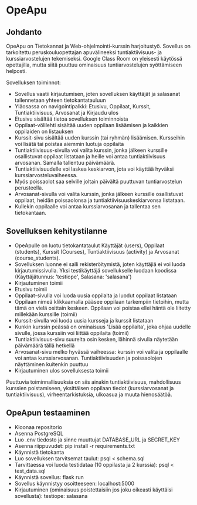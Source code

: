 # OpeApu
## Johdanto
OpeApu on Tietokannat ja Web-ohjelmointi-kurssin harjoitustyö. Sovellus on tarkoitettu peruskouluopettajan
apuvälineeksi tuntiaktiivisuus- ja kurssiarvostelujen tekemiseksi. Google Class Room on yleisesti käytössä
opettajilla, mutta siitä puuttuu ominaisuus tuntiarvostelujen syöttämiseen helposti.

Sovelluksen toiminnot:
* Sovellus vaatii kirjautumisen, joten sovelluksen käyttäjät ja salasanat tallennetaan yhteen tietokantatauluun
* Yläosassa on navigointipalkki: Etusivu, Oppilaat, Kurssit, Tuntiaktiivisuus, Arvosanat ja Kirjaudu ulos
* Etusivu sisältää tietoa sovelluksen toiminnoista
* Oppilaat-völilehti sisältää uuden oppilaan lisäämisen ja kaikkien oppilaiden on listauksen
* Kurssit-sivu sisältää uuden kurssin (tai ryhmän) lisäämisen. Kursseihin voi lisätä tai poistaa aiemmin luotuja oppilaita
* Tuntiaktiivisuus-sivulla voi valita kurssin, jonka jälkeen kurssille osallistuvat oppilaat listataan ja heille voi antaa tuntiaktiivisuus arvosanan. Samalla tallentuu päivämäärä.
* Tuntiaktiivisuudelle voi laskea keskiarvon, jota voi käyttää hyväksi kurssiarvosteluvaiheessa.
* Myös poissaolot saa selville joltain päivältä puuttuvan tuntiarvostelun perusteella.
* Arvosanat-sivulla voi valita kurssin, jonka jälkeen kurssille osallistuvat oppilaat, heidän poissaolonsa ja tuntiaktiivisuuskeskiarvonsa listataan.
* Kullekin oppilaalle voi antaa kurssiarvosanan ja tallentaa sen tietokantaan.

## Sovelluksen kehitystilanne
* OpeApulle on luotu tietokantataulut Käyttäjät (users), Oppilaat (students), Kurssit 
(Courses), Tuntiaktiivisuus (activity) ja Arvosanat (course_students).  
* Sovelluksen luonne ei salli rekisteröitymistä, joten käyttäjiä ei voi luoda kirjautumissivulla. Yksi testikäyttäjä
sovellukselle luodaan koodissa (Käyttäjätunnus: 'testiope', Salasana: 'salasana')
* Kirjautuminen toimii
* Etusivu toimii
* Oppilaat-sivulla voi luoda uusia oppilaita ja luodut oppilaat listataan
* Oppilaan nimeä klikkaamalla pääsee oppilaan tarkempiin tietoihin, mutta tämä on vielä osittain keskeen. Oppilaan voi poistaa ellei häntä ole liitetty millekään kurssille (toimii)
* Kurssit-sivulla voi luoda uusia kursseja ja kurssit listataan
* Kunkin kurssin peässä on ominaisuus 'Lisää oppilaita', joka ohjaa uudelle sivulle, jossa kurssiin voi liittää oppilaita (toimii)
* Tuntiaktiivisuus-sivu suurelta osin kesken, lähinnä sivulla näytetään päivämäärä tällä hetkellä
* Arvosanat-sivu melko hyvässä vaiheessa: kurssin voi valita ja oppilaalle voi antaa kurssiarvosanan. Tuntiaktiivisuuden ja poissaolojen näyttäminen kuitenkin puuttuu
* Kirjautuminen ulos sovelluksesta toimii

Puuttuvia toiminnallisuuksia on siis ainakin tuntiaktiivisuus, mahdollisuus kurssien poistamiseen, yksittäisen oppilaan tiedot (kurssiarvosanat ja tuntiaktiivisuus), virheentarkistuksia,
ulkoasua ja muuta hienosäätöä.

## OpeApun testaaminen
* Kloonaa repositorio
* Asenna PostgreSQL
* Luo .env tiedosto ja sinne muuttujat DATABASE_URL ja SECRET_KEY
* Asenna riippuvudet: pip install -r requirements.txt
* Käynnistä tietokanta
* Luo sovelluksen tarvitsemat taulut: psql < schema.sql
* Tarvittaessa voi luoda testidataa (10 oppilasta ja 2 kurssia): psql < test_data.sql
* Käynnistä sovellus: flask run
* Sovellus käynnistyy osoitteeseen: localhost:5000
* Kirjautuminen (ominaisuus poistettaisiin jos joku oikeasti käyttäisi sovellusta): testiope: salasana
